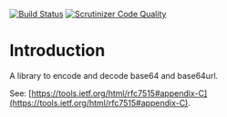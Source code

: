 [![Build Status](https://travis-ci.org/fkooman/php-lib-base64.svg)](https://travis-ci.org/fkooman/php-lib-base64)
[![Scrutinizer Code Quality](https://scrutinizer-ci.com/g/fkooman/php-lib-base64/badges/quality-score.png?b=master)](https://scrutinizer-ci.com/g/fkooman/php-lib-base64/?branch=master)

# Introduction
A library to encode and decode base64 and base64url.

See: [https://tools.ietf.org/html/rfc7515#appendix-C](https://tools.ietf.org/html/rfc7515#appendix-C).
